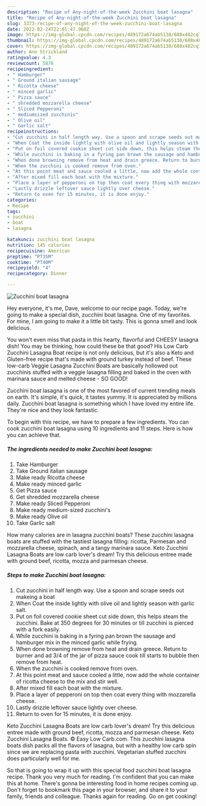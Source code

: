 ```yaml
---
description: "Recipe of Any-night-of-the-week Zucchini boat lasagna"
title: "Recipe of Any-night-of-the-week Zucchini boat lasagna"
slug: 3373-recipe-of-any-night-of-the-week-zucchini-boat-lasagna
date: 2022-02-24T22:01:47.960Z
image: https://img-global.cpcdn.com/recipes/489172a674ab5138/680x482cq70/zucchini-boat-lasagna-recipe-main-photo.jpg
thumbnail: https://img-global.cpcdn.com/recipes/489172a674ab5138/680x482cq70/zucchini-boat-lasagna-recipe-main-photo.jpg
cover: https://img-global.cpcdn.com/recipes/489172a674ab5138/680x482cq70/zucchini-boat-lasagna-recipe-main-photo.jpg
author: Ann Strickland
ratingvalue: 4.3
reviewcount: 5876
recipeingredient:
- " Hamburger"
- " Ground italian sausage"
- " Ricotta cheese"
- " minced garlic"
- " Pizza sauce"
- " shredded mozzarella cheese"
- " Sliced Pepperoni"
- " mediumsized zucchinis"
- " Olive oil"
- " Garlic salt"
recipeinstructions:
- "Cut zucchini in half length way. Use a spoon and scrape seeds out makeing a boat"
- "When Coat the inside lightly with olive oil and lightly season with garlic salt."
- "Put on foil covered cookie sheet cut side down, this helps steam the zucchini. Bake at 350 degrees for 30 minutes or till zucchini is pierced with a fork easily."
- "While zucchini is baking in a fyring pan brown the sausage and hamburger mix in the minced garlic while frying."
- "When done browning remove from heat and drain greece. Return to burner and ad 3/4 of the jar of pizza sauce cook till starts to bubble then remove from heat."
- "When the zucchini is cooked remove from oven."
- "At this point meat and sauce cooled a little, now add the whole container of ricotta cheese to the mix and stir well."
- "After mixed fill each boat with the mixture."
- "Place a layer of pepperoni on top then coat every thing with mozzarella cheese."
- "Lastly drizzle leftover sauce lightly over cheese."
- "Return to oven for 15 minutes, it is done enjoy."
categories:
- Recipe
tags:
- zucchini
- boat
- lasagna

katakunci: zucchini boat lasagna 
nutrition: 145 calories
recipecuisine: American
preptime: "PT35M"
cooktime: "PT40M"
recipeyield: "4"
recipecategory: Dinner

---
```



![Zucchini boat lasagna](https://img-global.cpcdn.com/recipes/489172a674ab5138/680x482cq70/zucchini-boat-lasagna-recipe-main-photo.jpg)

Hey everyone, it's me, Dave, welcome to our recipe page. Today, we're going to make a special dish, zucchini boat lasagna. One of my favorites. For mine, I am going to make it a little bit tasty. This is gonna smell and look delicious.

You won&#39;t even miss that pasta in this hearty, flavorful and CHEESY lasagna dish! You may be thinking, how could these be that good? His Low Carb Zucchini Lasagna Boat recipe is not only delicious, but it&#39;s also a Keto and Gluten-free recipe that&#39;s made with ground turkey instead of beef. These low-carb Veggie Lasagna Zucchini Boats are basically hollowed out zucchinis stuffed with a veggie lasagna filling and baked in the oven with marinara sauce and melted cheese - SO GOOD!

Zucchini boat lasagna is one of the most favored of current trending meals on earth. It's simple, it's quick, it tastes yummy. It is appreciated by millions daily. Zucchini boat lasagna is something which I have loved my entire life. They're nice and they look fantastic.


To begin with this recipe, we have to prepare a few ingredients. You can cook zucchini boat lasagna using 10 ingredients and 11 steps. Here is how you can achieve that.

<!--inarticleads1-->

##### The ingredients needed to make Zucchini boat lasagna:

1. Take  Hamburger
1. Take  Ground italian sausage
1. Make ready  Ricotta cheese
1. Make ready  minced garlic
1. Get  Pizza sauce
1. Get  shredded mozzarella cheese
1. Make ready  Sliced Pepperoni
1. Make ready  medium-sized zucchini&#39;s
1. Make ready  Olive oil
1. Take  Garlic salt


How many calories are in lasagna zucchini boats? These zucchini lasagna boats are stuffed with the tastiest lasagna filling: ricotta, Parmesan and mozzarella cheese, spinach, and a tangy marinara sauce. Keto Zucchini Lasagna Boats are low carb lover&#39;s dream! Try this delicious entree made with ground beef, ricotta, mozza and parmesan cheese. 

<!--inarticleads2-->

##### Steps to make Zucchini boat lasagna:

1. Cut zucchini in half length way. Use a spoon and scrape seeds out makeing a boat
1. When Coat the inside lightly with olive oil and lightly season with garlic salt.
1. Put on foil covered cookie sheet cut side down, this helps steam the zucchini. Bake at 350 degrees for 30 minutes or till zucchini is pierced with a fork easily.
1. While zucchini is baking in a fyring pan brown the sausage and hamburger mix in the minced garlic while frying.
1. When done browning remove from heat and drain greece. Return to burner and ad 3/4 of the jar of pizza sauce cook till starts to bubble then remove from heat.
1. When the zucchini is cooked remove from oven.
1. At this point meat and sauce cooled a little, now add the whole container of ricotta cheese to the mix and stir well.
1. After mixed fill each boat with the mixture.
1. Place a layer of pepperoni on top then coat every thing with mozzarella cheese.
1. Lastly drizzle leftover sauce lightly over cheese.
1. Return to oven for 15 minutes, it is done enjoy.


Keto Zucchini Lasagna Boats are low carb lover&#39;s dream! Try this delicious entree made with ground beef, ricotta, mozza and parmesan cheese. Keto Zucchini Lasagna Boats. © Easy Low Carb.com. This zucchini lasagna boats dish packs all the flavors of lasagna, but with a healthy low carb spin since we are replacing pasta with zucchini. Vegetarian stuffed zucchini does particularly well for me. 

So that is going to wrap it up with this special food zucchini boat lasagna recipe. Thank you very much for reading. I'm confident that you can make this at home. There's gonna be interesting food in home recipes coming up. Don't forget to bookmark this page in your browser, and share it to your family, friends and colleague. Thanks again for reading. Go on get cooking!
